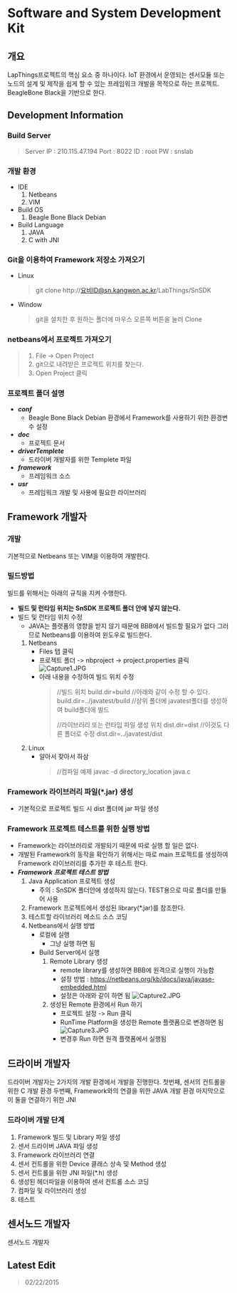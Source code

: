 # Software and System Development Kit

## 개요
LapThings프로젝트의 핵심 요소 중 하나이다. IoT 환경에서 운영되는 센서모듈 또는 노드의 설계 및 제작을 쉽게 할 수 있는 프레임워크 개발을 목적으로 하는 프로젝트. BeagleBone Black을 기반으로 한다.

## Development Information

### Build Server
> Server IP : 210.115.47.194
> Port : 8022
> ID : root
> PW : snslab

### 개발 환경
* IDE
	1. Netbeans
	2. VIM
* Build OS
	1. Beagle Bone Black Debian
* Build Language
	1. JAVA
	2. C with JNI

### Git을 이용하여 Framework 저장소 가져오기
* Linux
	> git clone http://요비ID@sn.kangwon.ac.kr/LabThings/SnSDK

* Window
	> git을 설치한 후 원하는 폴더에 마우스 오른쪽 버튼을 눌러 Clone

### netbeans에서 프로젝트 가져오기
> 1. File -> Open Project
> 2. git으로 내려받은 프로젝트 위치를 찾는다.
> 3. Open Project 클릭

### 프로젝트 폴더 설명
* ***conf***
	- Beagle Bone Black Debian 환경에서 Framework를 사용하기 위한 환경변수 설정
* ***doc***
	- 프로젝트 문서
* ***driverTemplete***
	- 드라이버 개발자를 위한 Templete 파일
* ***framework***
	- 프레임워크 소스
* ***usr***
	- 프레임워크 개발 및 사용에 필요한 라이브러리

## Framework 개발자
### 개발
기본적으로 Netbeans 또는 VIM을 이용하여 개발한다.
### 빌드방법
빌드를 위해서는 아래의 규칙을 지켜 수행한다.
* **빌드 및 런타임 위치는 SnSDK 프로젝트 폴더 안에 넣지 않는다.**
* 빌드 및 런타임 위치 수정
	- JAVA는 플랫폼의 영향을 받지 않기 때문에 BBB에서 빌드할 필요가 없다 그러므로 Netbeans를 이용하여 윈도우로 빌드한다.
	1. Netbeans
		- Files 탭 클릭
		- 프로젝트 폴더 -> nbproject -> project.properties 클릭
		![Capture1.JPG](/files/225)
		- 아래 내용을 수정하여 빌드 위치 수정
			> //빌드 위치
			> build.dir=build
			> //아래와 같이 수정 할 수 있다.
			> build.dir=../javatest/build //상위 폴더에 javatest폴더를 생성하여 build폴더에 빌드
			>
			> //라이브러리 또는 런타임 파일 생성 위치
			> dist.dir=dist
			> //이것도 다른 폴더로 수정
			> dist.dir=../javatest/dist
	2. Linux
		- 알아서 찾아서 하삼
			> //컴파일 예제
			> javac -d directory_location java.c

### Framework 라이브러리 파일(*.jar) 생성
* 기본적으로 프로젝트 빌드 시 dist 폴더에 jar 파일 생성

### Framework 프로젝트 테스트를 위한 실행 방법
* Framework는 라이브러리로 개발되기 때문에 따로 실행 할 일은 없다.
* 개발된 Framework의 동작을 확인하기 위해서는 따로 main 프로젝트를 생성하여 Framework 라이브러리를 추가한 후 테스트 한다.
* ***Framework 프로젝트 테스트 방법***
	1. Java Application 프로젝트 생성
		- 주의 : SnSDK 폴더안에 생성하지 않는다. TEST용으로 따로 폴더를 만들어 사용
	2. Framework 프로젝트에서 생성된 library(*.jar)를 참조한다.
	3. 테스트할 라이브러리 메소드 소스 코딩
	4. Netbeans에서 실행 방법
		- 로컬에 실행
			- 그냥 실행 하면 됨
		- Build Server에서 실행
			1. Remote Library 생성
				- remote library를 생성하면 BBB에 원격으로 실행이 가능함
				- 설정 방법 : https://netbeans.org/kb/docs/java/javase-embedded.html
				- 설정은 아래와 같이 하면 됨
				![Capture2.JPG](/files/226)
			2. 생성된 Remote 환경에서 Run 하기
				- 프로젝트 설정 -> Run 클릭
				- RunTime Platform을 생성한 Remote 플랫폼으로 변경하면 됨
				![Capture3.JPG](/files/227)
				- 변경후 Run 하면 원격 플랫폼에서 실행됨

## 드라이버 개발자
드라이버 개발자는 2가지의 개발 환경에서 개발을 진행한다.
첫번째, 센서의 컨트롤을 위한 C 개발 환경
두번째, Framework와의 연결을 위한 JAVA 개발 환경
마지막으로 이 둘을 연결하기 위한 JNI

### 드라이버 개발 단계
1. Framework 빌드 및 Library 파일 생성
2. 센서 드라이버 JAVA 파일 생성
2. Framework 라이브러리 연결
5. 센서 컨트롤을 위한 Device 클래스 상속 및 Method 생성
6. 센서 컨트롤을 위한 JNI 파일(*.h) 생성
7. 생성된 헤더파일을 이용하여 센서 컨트롤 소스 코딩
8. 컴파일 및 라이브러리 생성
9. 테스트

## 센서노드 개발자
센서노드 개발자

## Latest Edit
> 02/22/2015